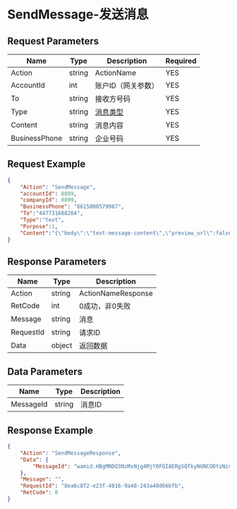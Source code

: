 # SendMessage-发送消息

## Request Parameters
| Name          | Type   | Description                            | Required |
| ------------- | ------ | -------------------------------------- | -------- |
| Action        | string | ActionName                             | YES      |
| AccountId     | int    | 账户ID（网关参数）                     | YES      |
| To            | string | 接收方号码                             | YES      |
| Type          | string | [消息类型](./999-Enum.md#message_type) | YES      |
| Content       | string | 消息内容                               | YES      |
| BusinessPhone | string | 企业号码                               | YES      |


## Request Example
```json
{
    "Action": "SendMessage",
    "accountId": 8899,
    "companyId": 8899,
    "BusinessPhone": "8615000579987",
    "To":"447731688264",
    "Type":"text",
    "Purpose":1,
    "Content":"{\"body\":\"text-message-content\",\"preview_url\":false}"
}
```

## Response Parameters
| Name      | Type   | Description        |
| --------- | ------ | ------------------ |
| Action    | string | ActionNameResponse |
| RetCode   | int    | 0成功，非0失败     |
| Message   | string | 消息               |
| RequestId | string | 请求ID             |
| Data      | object | 返回数据           |

## Data Parameters
| Name      | Type   | Description |
| --------- | ------ | ----------- |
| MessageId | string | 消息ID      |


## Response Example
```json
{
    "Action": "SendMessageResponse",
    "Data": {
        "MessageId": "wamid.HBgMNDQ3NzMxNjg4MjY0FQIAERgSQTkyNUNCODYzNzc2N0U3MERGAA=="
    },
    "Message": "",
    "RequestId": "8ea6c8f2-e23f-4816-9a48-243a40d66bfb",
    "RetCode": 0
}
```
